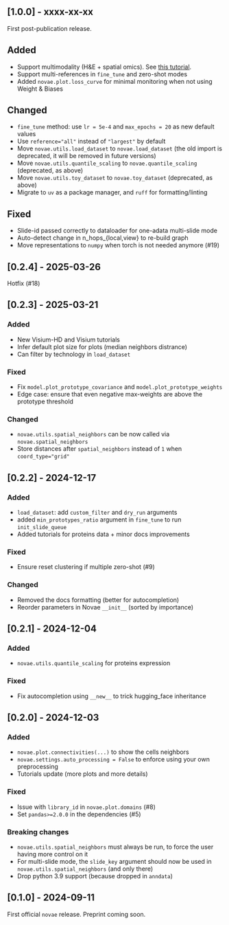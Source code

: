 ## [1.0.0] - xxxx-xx-xx

First post-publication release.

## Added
- Support multimodality (H&E + spatial omics). See [this tutorial](https://mics-lab.github.io/novae/tutorials/he_usage/).
- Support multi-references in `fine_tune` and zero-shot modes
- Added `novae.plot.loss_curve` for minimal monitoring when not using Weight & Biases

## Changed
- `fine_tune` method: use `lr = 5e-4` and `max_epochs = 20` as new default values
- Use `reference="all"` instead of `"largest"` by default
- Move `novae.utils.load_dataset` to `novae.load_dataset` (the old import is deprecated, it will be removed in future versions)
- Move `novae.utils.quantile_scaling` to `novae.quantile_scaling` (deprecated, as above)
- Move `novae.utils.toy_dataset` to `novae.toy_dataset` (deprecated, as above)
- Migrate to `uv` as a package manager, and `ruff` for formatting/linting

## Fixed
- Slide-id passed correctly to dataloader for one-adata multi-slide mode
- Auto-detect change in n_hops_{local,view} to re-build graph
- Move representations to `numpy` when torch is not needed anymore (#19)

## [0.2.4] - 2025-03-26

Hotfix (#18)

## [0.2.3] - 2025-03-21

### Added
- New Visium-HD and Visium tutorials
- Infer default plot size for plots (median neighbors distrance)
- Can filter by technology in `load_dataset`

### Fixed
- Fix `model.plot_prototype_covariance` and `model.plot_prototype_weights`
- Edge case: ensure that even negative max-weights are above the prototype threshold

### Changed
- `novae.utils.spatial_neighbors` can be now called via `novae.spatial_neighbors`
- Store distances after `spatial_neighbors` instead of `1` when `coord_type="grid"`

## [0.2.2] - 2024-12-17

### Added
- `load_dataset`: add `custom_filter` and `dry_run` arguments
- added `min_prototypes_ratio` argument in `fine_tune` to run `init_slide_queue`
- Added tutorials for proteins data + minor docs improvements

### Fixed
- Ensure reset clustering if multiple zero-shot (#9)

### Changed
- Removed the docs formatting (better for autocompletion)
- Reorder parameters in Novae `__init__` (sorted by importance)

## [0.2.1] - 2024-12-04

### Added
- `novae.utils.quantile_scaling` for proteins expression

### Fixed
- Fix autocompletion using `__new__` to trick hugging_face inheritance


## [0.2.0] - 2024-12-03

### Added

- `novae.plot.connectivities(...)` to show the cells neighbors
- `novae.settings.auto_processing = False` to enforce using your own preprocessing
- Tutorials update (more plots and more details)

### Fixed

- Issue with `library_id` in `novae.plot.domains` (#8)
- Set `pandas>=2.0.0` in the dependencies (#5)

### Breaking changes

- `novae.utils.spatial_neighbors` must always be run, to force the user having more control on it
- For multi-slide mode, the `slide_key` argument should now be used in `novae.utils.spatial_neighbors` (and only there)
- Drop python 3.9 support (because dropped in `anndata`)

## [0.1.0] - 2024-09-11

First official `novae` release. Preprint coming soon.
